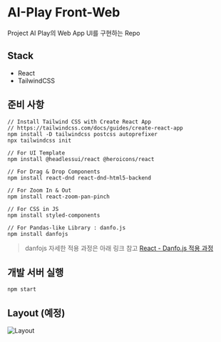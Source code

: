 # AI-Play Front-Web

Project AI Play의 Web App UI를 구현하는 Repo

## Stack

- React
- TailwindCSS

## 준비 사항

```
// Install Tailwind CSS with Create React App
// https://tailwindcss.com/docs/guides/create-react-app
npm install -D tailwindcss postcss autoprefixer
npx tailwindcss init

// For UI Template
npm install @headlessui/react @heroicons/react

// For Drag & Drop Components
npm install react-dnd react-dnd-html5-backend

// For Zoom In & Out
npm install react-zoom-pan-pinch

// For CSS in JS
npm install styled-components

// For Pandas-like Library : danfo.js
npm install danfojs
```

> danfojs 자세한 적용 과정은 아래 링크 참고
> [React - Danfo.js 적용 과정](https://github.com/AI-Play/Front-Web/discussions/22#discussioncomment-2215525)

## 개발 서버 실행

```
npm start
```

## Layout (예정)
![Layout](https://user-images.githubusercontent.com/73585246/154079010-04ce1feb-40cd-4b2d-8488-3334e4423475.png)